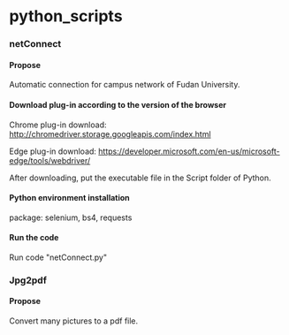 # python_scripts

### netConnect 

#### Propose

Automatic connection for campus network of Fudan University.



#### Download plug-in according to the version of the browser

Chrome plug-in download: http://chromedriver.storage.googleapis.com/index.html

Edge plug-in download: https://developer.microsoft.com/en-us/microsoft-edge/tools/webdriver/



After downloading, put the executable file in the Script folder of Python.



#### Python environment installation

package: selenium, bs4, requests



#### Run the code

Run code "netConnect.py"



### Jpg2pdf

#### Propose

Convert many pictures to a pdf file.

